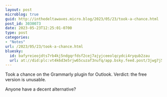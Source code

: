 ```yaml
---
layout: post
microblog: true
guid: http://inthedeltawaves.micro.blog/2023/05/23/took-a-chance.html
post_id: 3030073
date: 2023-05-23T12:25:01-0700
type: post
categories:
- "Notes"
url: /2023/05/23/took-a-chance.html
bluesky:
  id: bafyreieojdts7rb4kj5ndgqrfdsf2cej7ajyjceeolqcydci4ryqub2zau
  url: at://did:plc:vt4k6d3e5rjw65cuzaf3nufq/app.bsky.feed.post/3jwg7j5t66222
---
```

<p>Took a chance on the Grammarly plugin for Outlook. Verdict: the free version is unusable. </p><p>Anyone have a decent alternative?</p>
